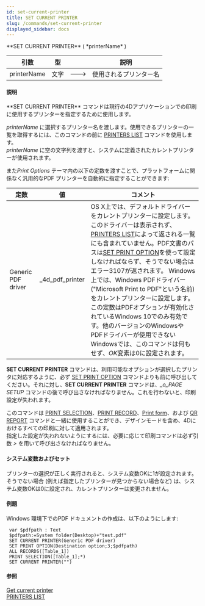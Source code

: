 ```yaml
---
id: set-current-printer
title: SET CURRENT PRINTER
slug: /commands/set-current-printer
displayed_sidebar: docs
---
```


<!--REF #_command_.SET CURRENT PRINTER.Syntax-->**SET CURRENT PRINTER** ( *printerName* )<!-- END REF-->
<!--REF #_command_.SET CURRENT PRINTER.Params-->
| 引数 | 型 |  | 説明 |
| --- | --- | --- | --- |
| printerName | 文字 | &#x1F852; | 使用されるプリンター名 |

<!-- END REF-->

#### 説明 

<!--REF #_command_.SET CURRENT PRINTER.Summary-->**SET CURRENT PRINTER** コマンドは現行の4Dアプリケーションでの印刷に使用するプリンターを指定するために使用します。<!-- END REF-->

*printerName* に選択するプリンター名を渡します。使用できるプリンターの一覧を取得するには、このコマンドの前に [PRINTERS LIST](printers-list.md) コマンドを使用します。  
*printerName* に空の文字列を渡すと、システムに定義されたカレントプリンターが使用されます。

また*Print Options* テーマ内の以下の定数を渡すことで、プラットフォームに関係なく汎用的なPDF プリンターを自動的に指定することができます:

| 定数                 | 値                  | コメント                                                                                                                                                                                                                                                                                                                                                                                  |
| ------------------ | ------------------ | ------------------------------------------------------------------------------------------------------------------------------------------------------------------------------------------------------------------------------------------------------------------------------------------------------------------------------------------------------------------------------------- |
| Generic PDF driver | \_4d\_pdf\_printer | OS X上では、デフォルトドライバーをカレントプリンターに設定します。このドライバーは表示されず、[PRINTERS LIST](printers-list.md)によって返される一覧にも含まれていません。PDF文書のパスは[SET PRINT OPTION](set-print-option.md)を使って設定しなければならず、そうでない場合はエラー3107が返されます。 Windows上では、Windows PDFドライバー("Microsoft Print to PDF"という名前)をカレントプリンターに設定します。この定数はPDFオプションが有効化されているWindows 10でのみ有効です。他のバージョンのWindowsやPDFドライバーが使用できないWindowsでは、このコマンドは何もせず、*OK*変素は0に設定されます。 |

**SET CURRENT PRINTER** コマンドは、利用可能なオプションが選択したプリンタに対応するように、必ず [SET PRINT OPTION](set-print-option.md) コマンドよりも前に呼び出してください。それに対し、**SET CURRENT PRINTER** コマンドは、*\_o\_PAGE SETUP* コマンドの後で呼び出さなければなりません。これを行わないと、印刷設定が失われます。

このコマンドは [PRINT SELECTION](print-selection.md)、[PRINT RECORD](print-record.md)、[Print form](print-form.md)、および [QR REPORT](qr-report.md) コマンドと一緒に使用することができ、デザインモードを含め、4Dにおけるすべての印刷に対して適用されます。  
指定した設定が失われないようにするには、必要に応じて印刷コマンドは必ず引数 *\>* を用いて呼び出さなければなりません。

#### システム変数およびセット 

プリンターの選択が正しく実行されると、システム変数OKに1が設定されます。そうでない場合 (例えば指定したプリンターが見つからない場合など) は、システム変数OKは0に設定され、カレントプリンターは変更されません。

#### 例題 

Windows 環境下でのPDF ドキュメントの作成は、以下のようにします:

```4d
 var $pdfpath : Text
 $pdfpath:=System folder(Desktop)+"test.pdf"
 SET CURRENT PRINTER(Generic PDF driver)
 SET PRINT OPTION(Destination option;3;$pdfpath)
 ALL RECORDS([Table_1])
 PRINT SELECTION([Table_1];*)
 SET CURRENT PRINTER("")
```

#### 参照 

[Get current printer](get-current-printer.md)  
[PRINTERS LIST](printers-list.md)  